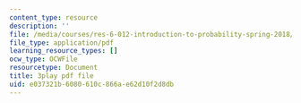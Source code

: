 ```yaml
---
content_type: resource
description: ''
file: /media/courses/res-6-012-introduction-to-probability-spring-2018/e037321b6080610c866ae62d10f2d8db_kz2tvO_ZAKI.pdf
file_type: application/pdf
learning_resource_types: []
ocw_type: OCWFile
resourcetype: Document
title: 3play pdf file
uid: e037321b-6080-610c-866a-e62d10f2d8db
---
```

